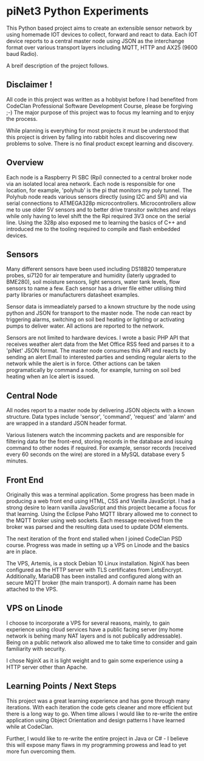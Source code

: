 # piNet3 Python Experiments

This Python based project aims to create an extensible sensor network by using homemade IOT devices to collect, forward and react to data.  Each IOT device reports to a central master node using JSON as the interchange format over various transport layers including MQTT, HTTP and AX25 (9600 baud Radio).  

A breif description of the project follows.

## Disclaimer !
All code in this project was written as a hobbyist before I had benefited from CodeClan Professional Software Development Course, please be forgiving ;-)  The major purpose of this project was to focus my learning and to enjoy the process.  

While planning is everything for most projects it must be understood that this project is driven by falling into rabbit holes and discovering new problems to solve.  There is no final product except learning and discovery.

## Overview

Each node is a Raspberry Pi SBC (Rpi) connected to a central broker node via an isolated local area network.  Each node is responsible for one location, for example, 'polyhub' is the pi that monitors my poly tunnel.  The Polyhub node reads various sensors directly (using I2C and SPi) and via serial connections to ATMEGA328p microcontrollers.  Microcontrollers allow me to use older 5V sensors and to better drive transitor switches and relays while only having to level shift the the Rpi required 3V3 once on the serial line.  Using the 328p also exposed me to learning the basics of C++ and introduced me to the tooling required to compile and flash embedded devices.

## Sensors 
Many different sensors have been used including DS18B20 temperature probes, si7120 for air temperature and humidity (laterly upgraded to BME280), soil moisture sensors, light sensors, water tank levels, flow sensors to name a few.  Each sensor has a driver file either utilising third party libraries or manufacturers datasheet examples.

Sensor data is immeadiately parsed to a known structure by the node using python and JSON for transport to the master node.  The node can react by triggering alarms, switching on soil bed heating or lighting or activating pumps to deliver water.  All actions are reported to the network.

Sensors are not limited to hardware devices.  I wrote a basic PHP API that receives weather alert data from the Met Office RSS feed and parses it to a 'piNet' JSON format.  The master node consumes this API and reacts by sending an alert Email to interested parties and sending regular alerts to the network while the alert is in force.  Other actions can be taken programatically by command a node, for example, turning on soil bed heating when an Ice alert is issued.

## Central Node
All nodes report to a master node by delivering JSON objects with a known structure.  Data types include 'sensor', 'command', 'request' and 'alarm' and are wrapped in a standard JSON header format.

Various listeners watch the incomming packets and are responsible for filtering data for the front-end, storing records in the database and issuing command to other nodes if required.  For example, sensor records (received every 60 seconds on the wire) are stored in a MySQL database every 5 minutes.  

## Front End
Originally this was a terminal application.  Some progress has been made in producing a web front end using HTML, CSS and Vanilla JavaScript.  I had a strong desire to learn vanilla JavaScript and this project became a focus for that learning.  Using the Eclipse Paho MQTT library allowed me to connect to the MQTT broker using web sockets.  Each message received from the broker was parsed and the resulting data used to update DOM elements.

The next iteration of the front end stalled when I joined CodeClan PSD course.  Progress was made in setting up a VPS on Linode and the basics are in place.

The VPS, Artemis, is a stock Debian 10 Linux installation.  NginX has been configured as the HTTP server with TLS certificates from LetsEncrypt.  Additionally, MariaDB has been installed and configured along with an secure MQTT broker (the main transport).  A domain name has been attached to the VPS.  

## VPS on Linode
I choose to incorporate a VPS for several reasons, mainly, to gain experience using cloud services have a public facing server (my home network is behing many NAT layers and is not publically addressable).   Being on a public network also allowed me to take time to consider and gain familiarity with security.

I chose NginX as it is light weight and to gain some experience using a HTTP server other than Apache.  

## Learning Points / Next Steps

This project was a great learning experience and has gone through many iterations.  With each iteration the code gets cleaner and more efficient but there is a long way to go.  When time allows I would like to re-write the entire application using Object Orientation and design patterns I have learned while at CodeClan.

Further, I would like to re-write the entire project in Java or C# - I believe this will expose many flaws in my programming prowess and lead to yet more fun overcoming them.


